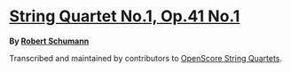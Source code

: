 # [String Quartet No.1, Op.41 No.1][set]

__By [Robert Schumann][composer]__

[set]: https://musescore.com/openscore-string-quartets/sets/5108569
[composer]: https://musescore.com/openscore-string-quartets/sets?order=title&text=Schumann,+Robert

Transcribed and maintained by contributors to [OpenScore String Quartets].

[OpenScore String Quartets]: https://musescore.com/openscore-string-quartets
